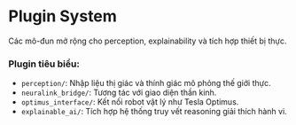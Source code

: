 # Plugin System

Các mô-đun mở rộng cho perception, explainability và tích hợp thiết bị thực.

### Plugin tiêu biểu:
- `perception/`: Nhập liệu thị giác và thính giác mô phỏng thế giới thực.
- `neuralink_bridge/`: Tương tác với giao diện thần kinh.
- `optimus_interface/`: Kết nối robot vật lý như Tesla Optimus.
- `explainable_ai/`: Tích hợp hệ thống truy vết reasoning giải thích hành vi.
